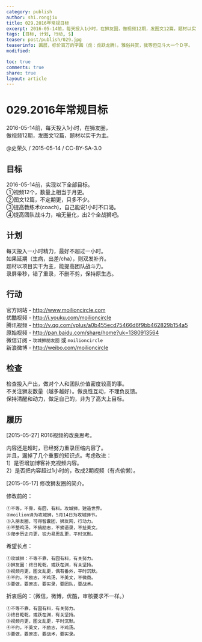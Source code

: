 ```yaml
---
category: publish
author: shi.rongjiu
title: 029.2016年常规目标
excerpt: 2016-05-14前，每天投入1小时，在狮友圈，做视频12期，发图文12篇，题材以实干为主。
tags: [目标, 计划, 行动, $]
teaser: post/publish/029.jpg
teaserinfo: 画展，标价百万的字画（虎：虎跃龙腾）。雅俗共赏，我等但见斗大一个Ｄ字。
modified:

toc: true
comments: true
share: true
layout: article
---
```


# 029.2016年常规目标

2016-05-14前，每天投入1小时，在狮友圈，  
做视频12期，发图文12篇，题材以实干为主。

@史荣久 / 2015-05-14 / CC-BY-SA-3.0

## 目标

2016-05-14前，实现以下全部目标。  
①视频12个，数量上相当于月更。  
②图文12篇，不定期更，只多不少。  
③提高教练术(coach)，自己能说1小时不口渴。  
④提高团队战斗力，咱无量化，出2个全战狮吧。

## 计划

每天投入一小时精力，最好不超过一小时。  
如果延期（生病，出差/cha），则双发补齐。  
题材以项目实干为主，能提高团队战斗力。  
录屏带秒，错了重录，不删不剪，保持原生态。

## 行动

官方网站 - http://www.moilioncircle.com  
优酷视频 - http://i.youku.com/moilioncircle  
腾讯视频 - http://v.qq.com/vplus/a0b455ecd75466d6f9bb462829b154a5  
原始视频 - http://pan.baidu.com/share/home?uk=1380913564  
微信订阅 - `攻城狮朋友圈` 或 `moilioncircle`  
新浪微博 - http://weibo.com/moilioncircle  

## 检查

检查投入产出，做对个人和团队价值密度较高的事。  
不关注狮友数量（越多越好）。做良性互动，不理负反馈。  
保持清醒和动力，做足自己的，非为了高大上目标。

## 履历

[2015-05-27] R016视频的改良思考。  

内容还是超时，已经努力重录压缩内容了。  
并且，漏掉了几个重要的知识点。考虑改进：  
1）是否增加博客补充视频内容。  
2）是否把内容超过1小时的，改成2期视频（有点偷懒）。  

[2015-05-17] 修改狮友圈的简介。

修改前的：

    ①不等，不靠，有囧，有料。攻城狮，建造世界。
    ②moilion译为攻城狮，5月14日为攻城狮节。
    ③入朋友圈，可得智囊团，狮友网，行动力。
    ④不整鸡汤，不搞励志，不摘语录，不扯美文。
    ⑤爬步历史月更，锐力易思乱更，平时沉默。

希望长点：

    ①攻城狮：不等不靠，有囧有料，有关努力。
    ②狮友圈：终日乾乾，或跃在渊，有关坚持。
    ③视频月更，图文乱更，偶有番外，平时沉默。
    ④不约，不励志，不鸡汤，不美文，不微商。
    ⑤要做，要原态，要实录，要团队，要战术。

折衷后的：（微信，微博，优酷，审核要求不一样。）

    ①不等不靠，有囧有料，有关努力。
    ②终日乾乾，或跃在渊，有关坚持。
    ③视频月更，图文乱更，平时沉默。
    ④不约，不美文，不励志，不鸡汤。
    ⑤要做，要原态，要战术，要实录。
